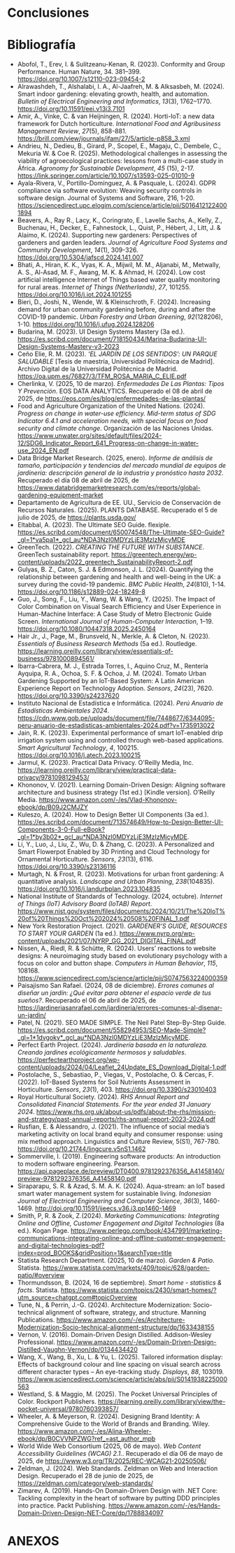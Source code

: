 # Conclusiones

# Bibliografía

- Abofol, T., Erev, I. & Sulitzeanu-Kenan, R. (2023). Conformity and Group Performance. Human Nature, 34. 381–399. https://doi.org/10.1007/s12110-023-09454-2
- Alrawashdeh, T., Alshalabi, I. A., Al-Jaafreh, M. & Alksasbeh, M. (2024). Smart indoor gardening: elevating growth, health, and automation. _Bulletin of Electrical Engineering and Informatics_, _13_(3), 1762–1770. https://doi.org/10.11591/eei.v13i3.7101
- Amir, A., Vinke, C. & van Heijningen, R. (2024). Horti-IoT: a new data framework for Dutch horticulture. _International Food and Agribusiness Management Review_, _27_(5), 858-881. https://brill.com/view/journals/ifam/27/5/article-p858_3.xml
- Andrieu, N., Dedieu, B., Girard, P., Scopel, E., Magaju, C., Dembele, C., Mekuria W. & Coe R. (2025). Methodological challenges in assessing the viability of agroecological practices: lessons from a multi-case study in África. _Agronomy for Sustainable Development_, _45_ (15), 2-17. https://link.springer.com/article/10.1007/s13593-025-01010-9
- Ayala-Rivera, V., Portillo-Domínguez, A. & Pasquale, L. (2024). GDPR compliance via software evolution: Weaving security controls in software design. Journal of Systems and Software, 216, 1-20. https://sciencedirect.upc.elogim.com/science/article/pii/S0164121224001894
- Beavers, A., Ray R., Lacy, K., Coringrato, E., Lavelle Sachs, A., Kelly, Z., Buchenau, H., Decker, E., Fahnestock, L., Quist, P., Hébert, J., Litt, J. & Alaimo, K. (2024). Supporting new gardeners: Perspectives of gardeners and garden leaders. _Journal of Agriculture Food Systems and Community Development_, _14_(1), 309-326. https://doi.org/10.5304/jafscd.2024.141.007
- Bhati, A., Hiran, K. K., Vyas, K. A., Mijwil, M. M., Aljanabi, M., Metwally, A. S., Al-Asad, M. F., Awang, M. K. & Ahmad, H. (2024). Low cost artificial intelligence Internet of Things based water quality monitoring for rural areas. _Internet of Things (Netherlands)_, _27_, 101255. https://doi.org/10.1016/j.iot.2024.101255
- Bieri, D., Joshi, N., Wende, W. & Kleinschroth, F. (2024). Increasing demand for urban community gardening before, during and after the COVID-19 pandemic. _Urban Forestry and Urban Greening_, _92_(128206), 1-10. https://doi.org/10.1016/j.ufug.2024.128206
- Budarina, M. (2023). UI Design Systems Mastery (3a ed.). https://es.scribd.com/document/718150434/Marina-Budarina-UI-Design-Systems-Mastery-v3-2023
- Ceño Elie, R. M. (2023). _‘EL JARDÍN DE LOS SENTIDOS’: UN PARQUE SALUDABLE_ [Tesis de maestría, Universidad Politécnica de Madrid]. Archivo Digital de la Universidad Politécnica de Madrid. https://oa.upm.es/76827/3/TFM_ROSA_MARIA_C_ELIE.pdf
- Cherlinka, V. (2025, 10 de marzo). _Enfermedades De Las Plantas: Tipos Y Prevención_. EOS DATA ANALYTICS. Recuperado el 08 de abril de 2025, de https://eos.com/es/blog/enfermedades-de-las-plantas/
- Food and Agriculture Organization of the United Nations. (2024). _Progress on change in water-use efficiency. Mid-term status of SDG Indicator 6.4.1 and acceleration needs, with special focus on food security and climate change_. Organización de las Naciones Unidas. https://www.unwater.org/sites/default/files/2024-12/SDG6_Indicator_Report_641_Progress-on-change-in-water-use_2024_EN.pdf
- Data Bridge Market Research. (2025, enero). _Informe de análisis de tamaño, participación y tendencias del mercado mundial de equipos de jardinería: descripción general de la industria y pronóstico hasta 2032_. Recuperado el día 08 de abril de 2025, de https://www.databridgemarketresearch.com/es/reports/global-gardening-equipment-market
- Departamento de Agricultura de EE. UU., Servicio de Conservación de Recursos Naturales. (2025). PLANTS DATABASE. Recuperado el 5 de julio de 2025, de https://plants.usda.gov/
- Eltabbal, A. (2023). The Ultimate SEO Guide. flexiple. https://es.scribd.com/document/650074548/The-Ultimate-SEO-Guide?_gl=1*va5pa1*_gcl_au*NDA3NzI0MDYzLjE3MzIzMjcyMDE
- GreenTech. (2022). _CREATING THE FUTURE WITH SUBSTANCE_. GreenTech sustainability report. https://greentech.energy/wp-content/uploads/2022_greentech_SustainabilityReport-2.pdf
- Gulyas, B. Z., Caton, S. J. & Edmonson, J. L. (2024). Quantifying the relationship between gardening and health and well-being in the UK: a survey during the covid-19 pandemic. _BMC Public Health_, _24_(810), 1-14. https://doi.org/10.1186/s12889-024-18249-8
- Guo, J., Song, F., Liu, Y., Wang, W. & Wang, Y. (2025). The Impact of Color Combination on Visual Search Efficiency and User Experience in Human-Machine Interface: A Case Study of Metro Electronic Guide Screen. _International Journal of Human-Computer Interaction_, 1–19. https://doi.org/10.1080/10447318.2025.2450164
- Hair Jr., J., Page, M., Brunsveld, N., Merkle, A. & Cleton, N. (2023). _Essentials of Business Research Methods_ (5a ed.). Routledge. https://learning.oreilly.com/library/view/essentials-of-business/9781000894561/
- Ibarra-Cabrera, M. J., Estrada Torres, I., Aquino Cruz, M., Rentería Ayquipa, R. A., Ochoa, S. F. & Ochoa, J. M. (2024). Tomato Urban Gardening Supported by an IoT-Based System: A Latin American Experience Report on Technology Adoption. _Sensors_, _24_(23), 7620. https://doi.org/10.3390/s24237620
- Instituto Nacional de Estadística e Informática. (2024). _Perú Anuario de Estadísticas Ambientales 2024_. https://cdn.www.gob.pe/uploads/document/file/7448677/6344095-peru-anuario-de-estadisticas-ambientales-2024.pdf?v=1735913022
- Jain, R. K. (2023). Experimental performance of smart IoT-enabled drip irrigation system using and controlled through web-based applications. _Smart Agricultural Technology_, _4_, 100215. https://doi.org/10.1016/j.atech.2023.100215
- Jarmul, K. (2023). Practical Data Privacy. O'Reilly Media, Inc. https://learning.oreilly.com/library/view/practical-data-privacy/9781098129453/
- Khononov, V. (2021). Learning Domain-Driven Design: Aligning software architecture and business strategy (1st ed.) [Kindle version]. O’Reilly Media. https://www.amazon.com/-/es/Vlad-Khononov-ebook/dp/B09J2CMJZY
- Kuleszo, A. (2024). How to Design Better UI Components (3a ed.). https://es.scribd.com/document/713574649/How-to-Design-Better-UI-Components-3-0-Full-eBook?_gl=1*by3b02*_gcl_au*NDA3NzI0MDYzLjE3MzIzMjcyMDE.
- Li, Y., Luo, J., Liu, Z., Wu, D. & Zhang, C. (2023). A Personalized and Smart Flowerpot Enabled by 3D Printing and Cloud Technology for Ornamental Horticulture. _Sensors_, _23_(13), 6116. https://doi.org/10.3390/s23136116
- Murtagh, N. & Frost, R. (2023). Motivations for urban front gardening: A quantitative analysis. _Landscape and Urban Planning_, _238_(104835). https://doi.org/10.1016/j.landurbplan.2023.104835
- National Institute of Standards of Technology. (2024, octubre). _Internet of Things (IoT) Advisory Board (IoTAB) Report_. https://www.nist.gov/system/files/documents/2024/10/21/The%20IoT%20of%20Things%20Oct%202024%20508%20FINAL_1.pdf
- New York Restoration Project. (2021). _GARDENER'S GUIDE, RESOURCES TO START YOUR GARDEN_ (1a ed.). https://www.nyrp.org/wp-content/uploads/2021/07/NYRP_GG_2021_DIGITAL_FINAL.pdf
- Nissen, A., Riedl, R. & Schütte, R. (2024). Users’ reactions to website designs: A neuroimaging study based on evolutionary psychology with a focus on color and button shape. _Computers in Human Behavior_, _115_, 108168. https://www.sciencedirect.com/science/article/pii/S0747563224000359
- Paisajismo San Rafael. (2024, 08 de diciembre). _Errores comunes al diseñar un jardín: ¿Qué evitar para obtener el espacio verde de tus sueños?_. Recuperado el 06 de abril de 2025, de https://jardineriasanrafael.com/jardineria/errores-comunes-al-disenar-un-jardin/
- Patel, N. (2021). SEO MADE SIMPLE. The Neil Patel Step-By-Step Guide. https://es.scribd.com/document/558294953/SEO-Made-Simple?_gl=1*1dvgoky*_gcl_au*NDA3NzI0MDYzLjE3MzIzMjcyMDE.
- Perfect Earth Project. (2024). _Jardinería basada en la naturaleza. Creando jardines ecológicamente hermosos y saludables_. https://perfectearthproject.org/wp-content/uploads/2024/04/Leaflet_24Update_ES_Download_Digital-1.pdf
- Postolache, S., Sebastiao, P., Viegas, V., Postolache, O. & Cercas, F. (2022). IoT-Based Systems for Soil Nutrients Assessment in Horticulture. _Sensors_, _23_(1), 403. https://doi.org/10.3390/s23010403
- Royal Horticultural Society. (2024). _RHS Annual Report and Consolidated Financial Statements. For the year ended 31 January 2024_. https://www.rhs.org.uk/about-us/pdfs/about-the-rhs/mission-and-strategy/past-annual-reports/rhs-annual-report-2023-2024.pdf
- Rusfian, E. & Alessandro, J. (2021). The influence of social media’s marketing activity on local brand equity and consumer response: using mix method approach. Linguistics and Culture Review, 5(S1), 767-780. https://doi.org/10.21744/lingcure.v5nS1.1462
- Sommerville, I. (2019). Engineering software products: An introduction to modern software engineering. Pearson. https://api.pageplace.de/preview/DT0400.9781292376356_A41458140/preview-9781292376356_A41458140.pdf
- Siraparapu, S. R. & Azad, S. M. A. K. (2024). Aqua-stream: an IoT based smart water management system for sustainable living. _Indonesian Journal of Electrical Engineering and Computer Science_, _36_(3), 1460-1469. http://doi.org/10.11591/ijeecs.v36.i3.pp1460-1469
- Smith, P, R. & Zook, Z.(2024). _Marketing Communications: Integrating Online and Offline, Customer Engagement and Digital Technologies_ (8a ed.). Kogan Page. https://www.perlego.com/book/4347991/marketing-communications-integrating-online-and-offline-customer-engagement-and-digital-technologies-pdf?index=prod_BOOKS&gridPosition=1&searchType=title
- Statista Research Department. (2025, 10 de marzo). _Garden & Patio_. Statista. https://www.statista.com/markets/409/topic/628/garden-patio/#overview
- Thormundsson, B. (2024, 16 de septiembre). _Smart home - statistics & facts_. Statista. https://www.statista.com/topics/2430/smart-homes/?utm_source=chatgpt.com#topicOverview
- Tune, N., & Perrin, J.-G. (2024). Architecture Modernization: Socio-technical alignment of software, strategy, and structure. Manning Publications. https://www.amazon.com/-/es/Architecture-Modernization-Socio-technical-alignment-structure/dp/1633438155
- Vernon, V. (2016). Domain-Driven Design Distilled. Addison-Wesley Professional. https://www.amazon.com/-/es/Domain-Driven-Design-Distilled-Vaughn-Vernon/dp/0134434420
- Wang, X., Wang, B., Xu, L. & Yu, L. (2025). Tailored information display: Effects of background colour and line spacing on visual search across different character types – An eye-tracking study. _Displays_, _88_, 103019. https://www.sciencedirect.com/science/article/abs/pii/S0141938225000563
- Westland, S. & Maggio, M. (2025). The Pocket Universal Principles of Color. Rockport Publishers. https://learning.oreilly.com/library/view/the-pocket-universal/9780760393857/
- Wheeler, A. & Meyerson, R. (2024). Designing Brand Identity: A Comprehensive Guide to the World of Brands and Branding. Wiley. https://www.amazon.com/-/es/Alina-Wheeler-ebook/dp/B0CVVNPZWG?ref_=ast_author_mpb
- World Wide Web Consortium (2025, 06 de mayo). _Web Content Accessibility Guidelines (WCAG) 2.1._. Recuperado el día 06 de mayo de 2025, de https://www.w3.org/TR/2025/REC-WCAG21-20250506/
- Zeldman, J. (2024). Web Standards. Zeldman on Web and Interaction Design. Recuperado el 28 de junio de 2025, de https://zeldman.com/category/web-standards/
- Zimarev, A. (2019). Hands-On Domain-Driven Design with .NET Core: Tackling complexity in the heart of software by putting DDD principles into practice. Packt Publishing. https://www.amazon.com/-/es/Hands-Domain-Driven-Design-NET-Core/dp/1788834097

# ANEXOS
